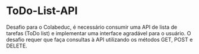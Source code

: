 # ToDo-List-API
Desafio para o Colabeduc, é necessário consumir uma API de lista de tarefas (ToDo list) e implementar uma interface agradável para o usuário. O desafio requer que faça consultas à API utilizando os métodos GET, POST e DELETE.
